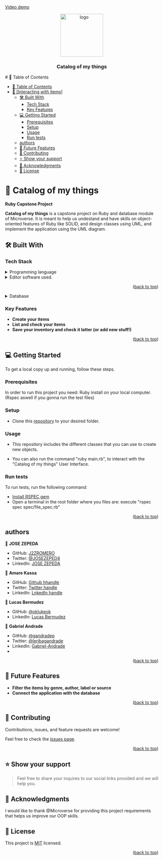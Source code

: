 [Video demo](https://drive.google.com/file/d/1SyCG4tK46kqKW6rMYbEE2CztJ1bYBNl4/view)
<a name="readme-top"></a>
<div align="center">

  <img src="https://cdn-icons-png.flaticon.com/512/9495/9495758.png" alt="logo" width="140"  height="auto" />
  <br/>

  <h3><b>Catalog of my things</b></h3>

</div>
# 📗 Table of Contents

- [📗 Table of Contents](#-table-of-contents)
- [📖 \[Interacting with items\] ](#-interacting-with-items-)
  - [🛠 Built With ](#-built-with-)
    - [Tech Stack ](#tech-stack-)
    - [Key Features ](#key-features-)
  - [💻 Getting Started ](#-getting-started-)
    - [Prerequisites](#prerequisites)
    - [Setup](#setup)
    - [Usage](#usage)
    - [Run tests](#run-tests)
  - [authors](#authors)
  - [🔭 Future Features ](#-future-features-)
  - [🤝 Contributing ](#-contributing-)
  - [⭐️ Show your support ](#️-show-your-support-)
  - [🙏 Acknowledgments ](#-acknowledgments-)
  - [📝 License ](#-license-)

<!-- PROJECT DESCRIPTION -->

# 📖 Catalog of my things <a name="about-project"></a>

**Ruby Capstone Project**

**Catalog of my things** is a capstone project on Ruby and database module of Microverse. It is meant to help us undestand and have skills on object-oriented features of Ruby like SOLID, and design classes using UML, and implement the application using the UML diagram.

## 🛠 Built With <a name="built-with"></a>

### Tech Stack <a name="tech-stack"></a>

<details>
  <summary>Programming language</summary>
  <ul>
    <li><a href="https://www.ruby-lang.org/en/">Ruby</a></li>
  </ul>
</details>
<details>
<summary>Editor software used.</summary>
  <ul>
    <li><a href="https://code.visualstudio.com/">Viual Studio Code</a></li>
  </ul>
</details>
<p align="right">(<a href="#readme-top">back to top</a>)</p>

<details>
<summary>Database</summary>
  <ul>
    <li><a href="https://www.postgresql.org/">PostgreSQL</a></li>
  </ul>
</details>

<!-- Features -->

### Key Features <a name="key-features"></a>

- **Create your items**
- **List and check your items**
- **Save your inventory and check it latter (or add new stuff!)**

<p align="right">(<a href="#readme-top">back to top</a>)</p>

## 💻 Getting Started <a name="getting-started"></a>

To get a local copy up and running, follow these steps.

### Prerequisites

In order to run this project you need: Ruby install on your local computer. (Rspec aswell if you gonna run the test files)

### Setup

- Clone this [repository](git@github.com:J2ZROMERO/Ruby-group-capstone.git
) to your desired folder.
### Usage

- This repository includes the different classes that you can use to create new objects.

- You can also run the command "ruby main.rb", to interact with the "Catalog of my things" User Interface.


### Run tests

To run tests, run the following command:
- [Install RSPEC gem](https://rspec.info/)
- Open a terminal in the root folder where you files are:
  execute "rspec spec spec/file_spec.rb"

<p align="right">(<a href="#readme-top">back to top</a>)</p>

<!-- AUTHORS -->

## authors

👤 **JOSE ZEPEDA**

- GitHub: [J2ZROMERO](https://github.com/J2ZROMERO)
- Twitter: [@JOSEZEPED4](https://twitter.com/JOSEZEPED4)
- LinkedIn: [JOSE ZEPEDA](https://www.linkedin.com/in/jose-zepeda-733ab91ab/)

👤 **Amare Kassa**

- GitHub: [Github hhandle](https://github.com/amare1990)
- Twitter: [Twitter handle](https://twitter.com/@amaremek)
- LinkedIn: [LnkedIn handle](https://www.linkedin.com/in/amaremek)

👤 **Lucas Bermudez**

- GitHub: [@oklukeok](https://github.com/oklukeok)
- LinkedIn: [Lucas Bermudez](https://linkedin.com/in/lucas-bermudez/)

👤 **Gabriel Andrade**

- GitHub: [@gandradep](https://github.com/gandradep)
- Twitter: [@leribagandrade](https://twitter.com/leribagandrade)
- LinkedIn: [Gabriel-Andrade](https://www.linkedin.com/in/gabriel-andrade-silla-turca/)
-
<p align="right">(<a href="#readme-top">back to top</a>)</p>

<!-- FUTURE FEATURES -->

## 🔭 Future Features <a name="future-features"></a>

- **Filter the items by genre, author, label or source**
- **Connect the application with the database**

<p align="right">(<a href="#readme-top">back to top</a>)</p>

<!-- CONTRIBUTING -->

## 🤝 Contributing <a name="contributing"></a>

Contributions, issues, and feature requests are welcome!

Feel free to check the [issues page](../../issues/).

<p align="right">(<a href="#readme-top">back to top</a>)</p>

<!-- SUPPORT -->

## ⭐️ Show your support <a name="support"></a>

> Feel free to share your inquires to our social links provided and we will help you.

## 🙏 Acknowledgments <a name="acknowledgements"></a>

I would like to thank  @Microverse for providing this project requirements that helps us improve  our OOP skills.


## 📝 License <a name="license"></a>

This project is [MIT](https://github.com/J2ZROMERO/Ruby-group-capstone./.LICENSE) licensed.

<p align="right">(<a href="#readme-top">back to top</a>)</p>
